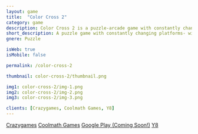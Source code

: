 ```yaml
---
layout: game
title:  "Color Cross 2"
category: game
description: Color Cross 2 is a puzzle-arcade game with constantly changing platforms! With every hop, the environment swaps. Can you collect all the stars?
short_description: A puzzle game with constantly changing platforms- with every hop, the environment swaps!
gnere: Puzzle

isWeb: true
isMobile: false

permalink: /color-cross-2

thumbnail: color-cross-2/thumbnail.png

img1: color-cross-2/img-1.png
img2: color-cross-2/img-2.png
img3: color-cross-2/img-3.png

clients: [Crazygames, Coolmath Games, Y8]
---
```


<a href="https://www.crazygames.com/game/color-cross-2" class="button-normal" target="_BLANK">Crazygames</a>
<a href="https://www.coolmathgames.com/0-color-cross-2" class="button-normal" target="_BLANK">Coolmath Games</a>
<a href="https://sheepstudios.net/color-cross-2" class="button-normal" target="_BLANK">Google Play (Coming Soon!)</a>
<a href="https://www.y8.com/games/color_cross_2" class="button-normal" target="_BLANK">Y8</a>